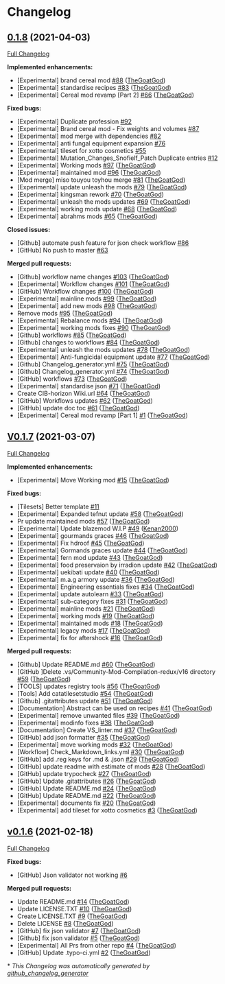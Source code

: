 # Changelog

## [0.1.8](https://github.com/GMC-Modding-Team/Community-Mod-Compilation-redux/tree/0.1.8) (2021-04-03)

[Full Changelog](https://github.com/GMC-Modding-Team/Community-Mod-Compilation-redux/compare/V0.1.7...0.1.8)

**Implemented enhancements:**

- \[Experimental\] brand cereal mod [\#88](https://github.com/GMC-Modding-Team/Community-Mod-Compilation-redux/pull/88) ([TheGoatGod](https://github.com/TheGoatGod))
- \[Experimental\] standardise recipes [\#83](https://github.com/GMC-Modding-Team/Community-Mod-Compilation-redux/pull/83) ([TheGoatGod](https://github.com/TheGoatGod))
- \[Experimental\] Cereal mod revamp \[Part 2\] [\#66](https://github.com/GMC-Modding-Team/Community-Mod-Compilation-redux/pull/66) ([TheGoatGod](https://github.com/TheGoatGod))

**Fixed bugs:**

- \[Experimental\] Duplicate profession  [\#92](https://github.com/GMC-Modding-Team/Community-Mod-Compilation-redux/issues/92)
- \[Experimental\] Brand cereal mod - Fix weights and volumes [\#87](https://github.com/GMC-Modding-Team/Community-Mod-Compilation-redux/issues/87)
- \[Experimental\] mod merge with dependencies [\#82](https://github.com/GMC-Modding-Team/Community-Mod-Compilation-redux/issues/82)
- \[Experimental\] anti fungal equipment expansion  [\#76](https://github.com/GMC-Modding-Team/Community-Mod-Compilation-redux/issues/76)
- \[Experimental\] tileset for xotto cosmetics [\#55](https://github.com/GMC-Modding-Team/Community-Mod-Compilation-redux/issues/55)
- \[Experimental\] Mutation\_Changes\_Snofielf\_Patch Duplicate entries [\#12](https://github.com/GMC-Modding-Team/Community-Mod-Compilation-redux/issues/12)
- \[Experimental\] Working mods [\#97](https://github.com/GMC-Modding-Team/Community-Mod-Compilation-redux/pull/97) ([TheGoatGod](https://github.com/TheGoatGod))
- \[Experimental\] maintained mod [\#96](https://github.com/GMC-Modding-Team/Community-Mod-Compilation-redux/pull/96) ([TheGoatGod](https://github.com/TheGoatGod))
- \[Mod merge\] miso touyou toyhou merge [\#81](https://github.com/GMC-Modding-Team/Community-Mod-Compilation-redux/pull/81) ([TheGoatGod](https://github.com/TheGoatGod))
- \[Experimental\] update unleash the mods [\#79](https://github.com/GMC-Modding-Team/Community-Mod-Compilation-redux/pull/79) ([TheGoatGod](https://github.com/TheGoatGod))
- \[Experimental\] kingsman rework [\#70](https://github.com/GMC-Modding-Team/Community-Mod-Compilation-redux/pull/70) ([TheGoatGod](https://github.com/TheGoatGod))
- \[Experimental\] unleash the mods updates [\#69](https://github.com/GMC-Modding-Team/Community-Mod-Compilation-redux/pull/69) ([TheGoatGod](https://github.com/TheGoatGod))
- \[Experimental\] working mods update [\#68](https://github.com/GMC-Modding-Team/Community-Mod-Compilation-redux/pull/68) ([TheGoatGod](https://github.com/TheGoatGod))
- \[Experimental\] abrahms mods [\#65](https://github.com/GMC-Modding-Team/Community-Mod-Compilation-redux/pull/65) ([TheGoatGod](https://github.com/TheGoatGod))

**Closed issues:**

- \[Github\] automate push feature for json check workflow [\#86](https://github.com/GMC-Modding-Team/Community-Mod-Compilation-redux/issues/86)
- \[GitHub\] No push to master [\#63](https://github.com/GMC-Modding-Team/Community-Mod-Compilation-redux/issues/63)

**Merged pull requests:**

- \[Github\] workflow name changes [\#103](https://github.com/GMC-Modding-Team/Community-Mod-Compilation-redux/pull/103) ([TheGoatGod](https://github.com/TheGoatGod))
- \[Experimental\] Workflow changes [\#101](https://github.com/GMC-Modding-Team/Community-Mod-Compilation-redux/pull/101) ([TheGoatGod](https://github.com/TheGoatGod))
- \[GitHub\] Workflow changes [\#100](https://github.com/GMC-Modding-Team/Community-Mod-Compilation-redux/pull/100) ([TheGoatGod](https://github.com/TheGoatGod))
- \[Experimental\] mainline mods [\#99](https://github.com/GMC-Modding-Team/Community-Mod-Compilation-redux/pull/99) ([TheGoatGod](https://github.com/TheGoatGod))
- \[Experimental\] add new mods [\#98](https://github.com/GMC-Modding-Team/Community-Mod-Compilation-redux/pull/98) ([TheGoatGod](https://github.com/TheGoatGod))
- Remove mods [\#95](https://github.com/GMC-Modding-Team/Community-Mod-Compilation-redux/pull/95) ([TheGoatGod](https://github.com/TheGoatGod))
- \[Experimental\] Rebalance mods [\#94](https://github.com/GMC-Modding-Team/Community-Mod-Compilation-redux/pull/94) ([TheGoatGod](https://github.com/TheGoatGod))
- \[Experimental\] working mods fixes [\#90](https://github.com/GMC-Modding-Team/Community-Mod-Compilation-redux/pull/90) ([TheGoatGod](https://github.com/TheGoatGod))
- \[Github\] workflows [\#85](https://github.com/GMC-Modding-Team/Community-Mod-Compilation-redux/pull/85) ([TheGoatGod](https://github.com/TheGoatGod))
- \[Github\] changes to workflows [\#84](https://github.com/GMC-Modding-Team/Community-Mod-Compilation-redux/pull/84) ([TheGoatGod](https://github.com/TheGoatGod))
- \[Experimental\] unleash the mods updates [\#78](https://github.com/GMC-Modding-Team/Community-Mod-Compilation-redux/pull/78) ([TheGoatGod](https://github.com/TheGoatGod))
- \[Experimental\] Anti-fungicidal equipment update [\#77](https://github.com/GMC-Modding-Team/Community-Mod-Compilation-redux/pull/77) ([TheGoatGod](https://github.com/TheGoatGod))
- \[Github\] Changelog\_generator.yml [\#75](https://github.com/GMC-Modding-Team/Community-Mod-Compilation-redux/pull/75) ([TheGoatGod](https://github.com/TheGoatGod))
- \[Github\] Changelog\_generator.yml [\#74](https://github.com/GMC-Modding-Team/Community-Mod-Compilation-redux/pull/74) ([TheGoatGod](https://github.com/TheGoatGod))
- \[GitHub\] workflows [\#73](https://github.com/GMC-Modding-Team/Community-Mod-Compilation-redux/pull/73) ([TheGoatGod](https://github.com/TheGoatGod))
- \[Experimental\] standardise json [\#71](https://github.com/GMC-Modding-Team/Community-Mod-Compilation-redux/pull/71) ([TheGoatGod](https://github.com/TheGoatGod))
- Create CIB-horizon Wiki.url [\#64](https://github.com/GMC-Modding-Team/Community-Mod-Compilation-redux/pull/64) ([TheGoatGod](https://github.com/TheGoatGod))
- \[GitHub\] Workflows updates [\#62](https://github.com/GMC-Modding-Team/Community-Mod-Compilation-redux/pull/62) ([TheGoatGod](https://github.com/TheGoatGod))
- \[GitHub\] update doc toc [\#61](https://github.com/GMC-Modding-Team/Community-Mod-Compilation-redux/pull/61) ([TheGoatGod](https://github.com/TheGoatGod))
- \[Experimental\] Cereal mod revamp \[Part 1\] [\#1](https://github.com/GMC-Modding-Team/Community-Mod-Compilation-redux/pull/1) ([TheGoatGod](https://github.com/TheGoatGod))

## [V0.1.7](https://github.com/GMC-Modding-Team/Community-Mod-Compilation-redux/tree/V0.1.7) (2021-03-07)

[Full Changelog](https://github.com/GMC-Modding-Team/Community-Mod-Compilation-redux/compare/v0.1.6...V0.1.7)

**Implemented enhancements:**

- \[Experimental\] Move Working mod [\#15](https://github.com/GMC-Modding-Team/Community-Mod-Compilation-redux/pull/15) ([TheGoatGod](https://github.com/TheGoatGod))

**Fixed bugs:**

- \[Tilesets\] Better template [\#11](https://github.com/GMC-Modding-Team/Community-Mod-Compilation-redux/issues/11)
- \[Experimental\] Expanded tefnut update [\#58](https://github.com/GMC-Modding-Team/Community-Mod-Compilation-redux/pull/58) ([TheGoatGod](https://github.com/TheGoatGod))
- Pr update maintained mods [\#57](https://github.com/GMC-Modding-Team/Community-Mod-Compilation-redux/pull/57) ([TheGoatGod](https://github.com/TheGoatGod))
- \[Experimental\] Update blazemod W.I.P [\#49](https://github.com/GMC-Modding-Team/Community-Mod-Compilation-redux/pull/49) ([Kenan2000](https://github.com/Kenan2000))
- \[Experimental\] gourmands graces [\#46](https://github.com/GMC-Modding-Team/Community-Mod-Compilation-redux/pull/46) ([TheGoatGod](https://github.com/TheGoatGod))
- \[Experimental\] Fix hdroof [\#45](https://github.com/GMC-Modding-Team/Community-Mod-Compilation-redux/pull/45) ([TheGoatGod](https://github.com/TheGoatGod))
- \[Experimental\] Gormands graces update [\#44](https://github.com/GMC-Modding-Team/Community-Mod-Compilation-redux/pull/44) ([TheGoatGod](https://github.com/TheGoatGod))
- \[Experimental\] fern mod update [\#43](https://github.com/GMC-Modding-Team/Community-Mod-Compilation-redux/pull/43) ([TheGoatGod](https://github.com/TheGoatGod))
- \[Experimental\] food preservaion by irradion update [\#42](https://github.com/GMC-Modding-Team/Community-Mod-Compilation-redux/pull/42) ([TheGoatGod](https://github.com/TheGoatGod))
- \[Experimental\] uekibati update [\#40](https://github.com/GMC-Modding-Team/Community-Mod-Compilation-redux/pull/40) ([TheGoatGod](https://github.com/TheGoatGod))
- \[Experimental\] m.a.g armory update [\#36](https://github.com/GMC-Modding-Team/Community-Mod-Compilation-redux/pull/36) ([TheGoatGod](https://github.com/TheGoatGod))
- \[Experimental\] Engineering essentials fixes [\#34](https://github.com/GMC-Modding-Team/Community-Mod-Compilation-redux/pull/34) ([TheGoatGod](https://github.com/TheGoatGod))
- \[Experimental\] update autolearn [\#33](https://github.com/GMC-Modding-Team/Community-Mod-Compilation-redux/pull/33) ([TheGoatGod](https://github.com/TheGoatGod))
- \[Experimental\] sub-category fixes [\#31](https://github.com/GMC-Modding-Team/Community-Mod-Compilation-redux/pull/31) ([TheGoatGod](https://github.com/TheGoatGod))
- \[Experimental\] mainline mods [\#21](https://github.com/GMC-Modding-Team/Community-Mod-Compilation-redux/pull/21) ([TheGoatGod](https://github.com/TheGoatGod))
- \[Experimental\] working mods [\#19](https://github.com/GMC-Modding-Team/Community-Mod-Compilation-redux/pull/19) ([TheGoatGod](https://github.com/TheGoatGod))
- \[Experimental\] maintained mods [\#18](https://github.com/GMC-Modding-Team/Community-Mod-Compilation-redux/pull/18) ([TheGoatGod](https://github.com/TheGoatGod))
- \[Experimental\] legacy mods [\#17](https://github.com/GMC-Modding-Team/Community-Mod-Compilation-redux/pull/17) ([TheGoatGod](https://github.com/TheGoatGod))
- \[Experimental\] fix for aftershock [\#16](https://github.com/GMC-Modding-Team/Community-Mod-Compilation-redux/pull/16) ([TheGoatGod](https://github.com/TheGoatGod))

**Merged pull requests:**

- \[Github\] Update README.md [\#60](https://github.com/GMC-Modding-Team/Community-Mod-Compilation-redux/pull/60) ([TheGoatGod](https://github.com/TheGoatGod))
- \[GitHub \]Delete .vs/Community-Mod-Compilation-redux/v16 directory [\#59](https://github.com/GMC-Modding-Team/Community-Mod-Compilation-redux/pull/59) ([TheGoatGod](https://github.com/TheGoatGod))
- \[TOOLS\] updates registry tools [\#56](https://github.com/GMC-Modding-Team/Community-Mod-Compilation-redux/pull/56) ([TheGoatGod](https://github.com/TheGoatGod))
- \[Tools\] Add catatilesetstudio [\#54](https://github.com/GMC-Modding-Team/Community-Mod-Compilation-redux/pull/54) ([TheGoatGod](https://github.com/TheGoatGod))
- \[Github\] .gitattributes update [\#51](https://github.com/GMC-Modding-Team/Community-Mod-Compilation-redux/pull/51) ([TheGoatGod](https://github.com/TheGoatGod))
- \[Documentation\] Abstract can be used on recipes [\#41](https://github.com/GMC-Modding-Team/Community-Mod-Compilation-redux/pull/41) ([TheGoatGod](https://github.com/TheGoatGod))
- \[Experimental\] remove unwanted files [\#39](https://github.com/GMC-Modding-Team/Community-Mod-Compilation-redux/pull/39) ([TheGoatGod](https://github.com/TheGoatGod))
- \[Experimental\] modinfo fixes [\#38](https://github.com/GMC-Modding-Team/Community-Mod-Compilation-redux/pull/38) ([TheGoatGod](https://github.com/TheGoatGod))
- \[Documentation\] Create VS\_linter.md [\#37](https://github.com/GMC-Modding-Team/Community-Mod-Compilation-redux/pull/37) ([TheGoatGod](https://github.com/TheGoatGod))
- \[GitHub\] add json formatter [\#35](https://github.com/GMC-Modding-Team/Community-Mod-Compilation-redux/pull/35) ([TheGoatGod](https://github.com/TheGoatGod))
- \[Experimental\] move working mods [\#32](https://github.com/GMC-Modding-Team/Community-Mod-Compilation-redux/pull/32) ([TheGoatGod](https://github.com/TheGoatGod))
- \[Workflow\] Check\_Markdown\_links.yml [\#30](https://github.com/GMC-Modding-Team/Community-Mod-Compilation-redux/pull/30) ([TheGoatGod](https://github.com/TheGoatGod))
- \[GitHub\] add .reg keys for .md & .json [\#29](https://github.com/GMC-Modding-Team/Community-Mod-Compilation-redux/pull/29) ([TheGoatGod](https://github.com/TheGoatGod))
- \[GitHub\] update readme with estimate of mods [\#28](https://github.com/GMC-Modding-Team/Community-Mod-Compilation-redux/pull/28) ([TheGoatGod](https://github.com/TheGoatGod))
- \[GitHub\] update trypocheck [\#27](https://github.com/GMC-Modding-Team/Community-Mod-Compilation-redux/pull/27) ([TheGoatGod](https://github.com/TheGoatGod))
- \[GitHub\] Update .gitattributes [\#26](https://github.com/GMC-Modding-Team/Community-Mod-Compilation-redux/pull/26) ([TheGoatGod](https://github.com/TheGoatGod))
- \[GitHub\] Update README.md [\#24](https://github.com/GMC-Modding-Team/Community-Mod-Compilation-redux/pull/24) ([TheGoatGod](https://github.com/TheGoatGod))
- \[GitHub\] Update README.md [\#22](https://github.com/GMC-Modding-Team/Community-Mod-Compilation-redux/pull/22) ([TheGoatGod](https://github.com/TheGoatGod))
- \[Experimental\] documents fix [\#20](https://github.com/GMC-Modding-Team/Community-Mod-Compilation-redux/pull/20) ([TheGoatGod](https://github.com/TheGoatGod))
- \[Experimental\] add tileset for xotto cosmetics [\#3](https://github.com/GMC-Modding-Team/Community-Mod-Compilation-redux/pull/3) ([TheGoatGod](https://github.com/TheGoatGod))

## [v0.1.6](https://github.com/GMC-Modding-Team/Community-Mod-Compilation-redux/tree/v0.1.6) (2021-02-18)

[Full Changelog](https://github.com/GMC-Modding-Team/Community-Mod-Compilation-redux/compare/f0218465fa29ffa7f9cfb99d13822ae0c55bcec5...v0.1.6)

**Fixed bugs:**

- \[GitHub\] Json validator not working [\#6](https://github.com/GMC-Modding-Team/Community-Mod-Compilation-redux/issues/6)

**Merged pull requests:**

- Update README.md [\#14](https://github.com/GMC-Modding-Team/Community-Mod-Compilation-redux/pull/14) ([TheGoatGod](https://github.com/TheGoatGod))
- Update LICENSE.TXT [\#10](https://github.com/GMC-Modding-Team/Community-Mod-Compilation-redux/pull/10) ([TheGoatGod](https://github.com/TheGoatGod))
- Create LICENSE.TXT [\#9](https://github.com/GMC-Modding-Team/Community-Mod-Compilation-redux/pull/9) ([TheGoatGod](https://github.com/TheGoatGod))
- Delete LICENSE [\#8](https://github.com/GMC-Modding-Team/Community-Mod-Compilation-redux/pull/8) ([TheGoatGod](https://github.com/TheGoatGod))
- \[GitHub\] fix json validator [\#7](https://github.com/GMC-Modding-Team/Community-Mod-Compilation-redux/pull/7) ([TheGoatGod](https://github.com/TheGoatGod))
- \[Github\] fix json validator [\#5](https://github.com/GMC-Modding-Team/Community-Mod-Compilation-redux/pull/5) ([TheGoatGod](https://github.com/TheGoatGod))
- \[Experimental\] All Prs from other repo [\#4](https://github.com/GMC-Modding-Team/Community-Mod-Compilation-redux/pull/4) ([TheGoatGod](https://github.com/TheGoatGod))
- \[GitHub\] Update .typo-ci.yml [\#2](https://github.com/GMC-Modding-Team/Community-Mod-Compilation-redux/pull/2) ([TheGoatGod](https://github.com/TheGoatGod))



\* *This Changelog was automatically generated by [github_changelog_generator](https://github.com/github-changelog-generator/github-changelog-generator)*
